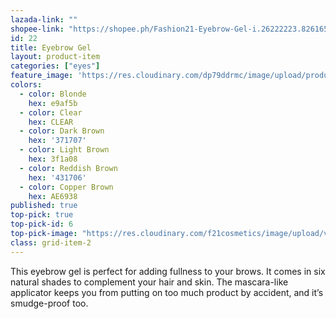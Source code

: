 ```yaml
---
lazada-link: ""
shopee-link: "https://shopee.ph/Fashion21-Eyebrow-Gel-i.26222223.826165375"
id: 22
title: Eyebrow Gel
layout: product-item
categories: ["eyes"]
feature_image: 'https://res.cloudinary.com/dp79ddrmc/image/upload/products/eyebrowGel.jpg'
colors:
  - color: Blonde
    hex: e9af5b
  - color: Clear
    hex: CLEAR
  - color: Dark Brown
    hex: '371707'
  - color: Light Brown
    hex: 3f1a08
  - color: Reddish Brown
    hex: '431706'
  - color: Copper Brown
    hex: AE6938
published: true
top-pick: true
top-pick-id: 6
top-pick-image: "https://res.cloudinary.com/f21cosmetics/image/upload/v1487229561/tp-eyebrow-gel2.jpg"
class: grid-item-2
---
```

This eyebrow gel is perfect for adding fullness to your brows. It comes in six natural shades to complement your hair and skin. The mascara-like applicator keeps you from putting on too much product by accident, and it’s smudge-proof too.
